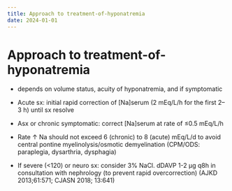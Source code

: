 ```yaml
---
title: Approach to treatment-of-hyponatremia
date: 2024-01-01
---
```

# Approach to treatment-of-hyponatremia

* depends on volume status, acuity of hyponatremia, and if symptomatic

* Acute sx: initial rapid correction of [Na]serum (2 mEq/L/h for the first 2–3 h) until sx resolve

* Asx or chronic symptomatic: correct [Na]serum at rate of ≤0.5 mEq/L/h

* Rate ↑ Na should not exceed 6 (chronic) to 8 (acute) mEq/L/d to avoid central pontine myelinolysis/osmotic demyelination (CPM/ODS: paraplegia, dysarthria, dysphagia)

* If severe (<120) or neuro sx: consider 3% NaCl. dDAVP 1-2 µg q8h in consultation with nephrology (to prevent rapid overcorrection) (AJKD 2013;61:571; CJASN 2018; 13:641)
